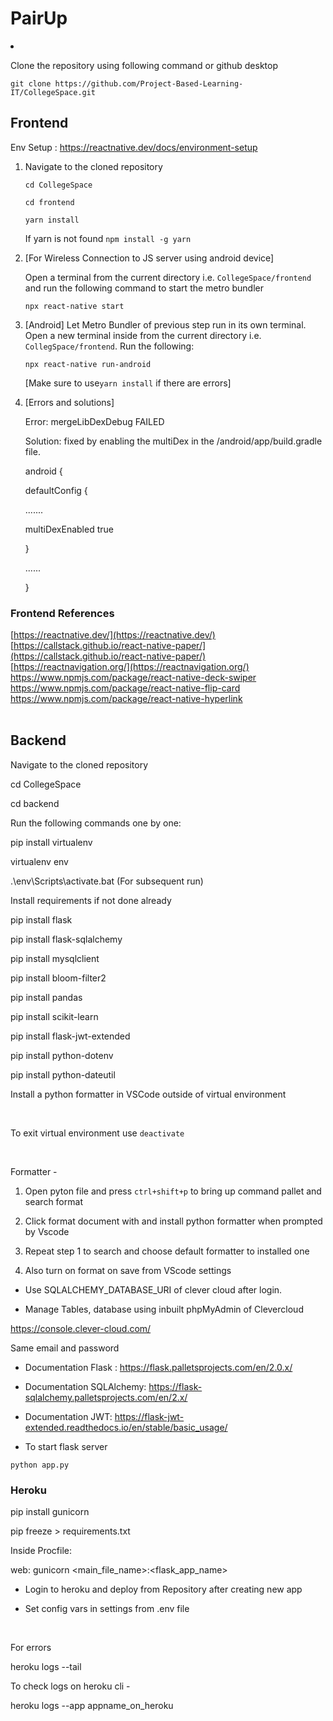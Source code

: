 # PairUp

<li>

Clone the repository using following command or github desktop

<p><code>git clone https://github.com/Project-Based-Learning-IT/CollegeSpace.git</code></p>

</li>

  

## Frontend

  

Env Setup : https://reactnative.dev/docs/environment-setup

<ol>

<li>

Navigate to the cloned repository

<p><code>cd CollegeSpace</code></p>

<p><code>cd frontend</code></p>

<p><code>yarn install</code></p>

If yarn is not found <code>npm install -g yarn</code>

</li>

<li>

[For Wireless Connection to JS server using android device]

Open a terminal from the current directory i.e. <code>CollegeSpace/frontend</code> and run the following command to start the metro bundler

<p><code>npx react-native start</code></p>

</li>

<li>

[Android] Let Metro Bundler of previous step run in its own terminal. Open a new terminal inside from the current directory i.e. <code>CollegSpace/frontend</code>. Run the following:

<p><code>npx react-native run-android</code></p>

<p>[Make sure to use<code>yarn install</code> if there are errors]</p>

</li>

<li>

[Errors and solutions]

<p>Error: mergeLibDexDebug FAILED </p>

<p>Solution: fixed by enabling the multiDex in the /android/app/build.gradle file.

<br  />

android { <br  />

defaultConfig { <br  />

....... <br  />

multiDexEnabled true <br  />

} <br  />

......<br  />

}</p>

</ol>

### Frontend References
[https://reactnative.dev/](https://reactnative.dev/) <br>
[https://callstack.github.io/react-native-paper/](https://callstack.github.io/react-native-paper/) <br>
[https://reactnavigation.org/](https://reactnavigation.org/) <br>
https://www.npmjs.com/package/react-native-deck-swiper <br>
https://www.npmjs.com/package/react-native-flip-card <br>
https://www.npmjs.com/package/react-native-hyperlink <br>
<br>

  
  

## Backend

  

Navigate to the cloned repository

  

cd CollegeSpace

cd backend

Run the following commands one by one:

  

pip install virtualenv

virtualenv env

.\env\Scripts\activate.bat (For subsequent run)

Install requirements if not done already

  

pip install flask

pip install flask-sqlalchemy

pip install mysqlclient

pip install bloom-filter2

pip install pandas

pip install scikit-learn

pip install flask-jwt-extended

pip install python-dotenv

pip install python-dateutil

Install a python formatter in VSCode outside of virtual environment

<br>

To exit virtual environment use `deactivate`

<br>

Formatter -

1. Open pyton file and press `ctrl+shift+p` to bring up command pallet and search format

2. Click format document with and install python formatter when prompted by Vscode

3. Repeat step 1 to search and choose default formatter to installed one

4. Also turn on format on save from VScode settings

  

* Use SQLALCHEMY_DATABASE_URI of clever cloud after login.

* Manage Tables, database using inbuilt phpMyAdmin of Clevercloud

https://console.clever-cloud.com/

Same email and password

* Documentation Flask : https://flask.palletsprojects.com/en/2.0.x/

* Documentation SQLAlchemy: https://flask-sqlalchemy.palletsprojects.com/en/2.x/

* Documentation JWT: https://flask-jwt-extended.readthedocs.io/en/stable/basic_usage/

* To start flask server <br>

`python app.py`

  

### Heroku

  

pip install gunicorn

pip freeze > requirements.txt

Inside Procfile:

  

web: gunicorn <main_file_name>:<flask_app_name>

  

* Login to heroku and deploy from Repository after creating new app

* Set config vars in settings from .env file

<br>

  

For errors

  

heroku logs --tail

  

To check logs on heroku cli -

  

heroku logs --app appname_on_heroku
